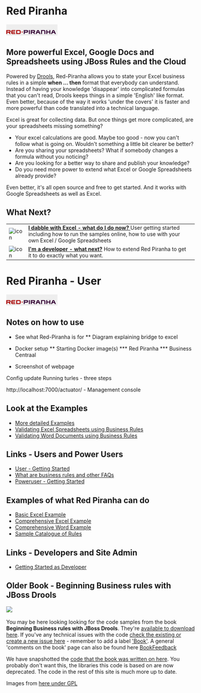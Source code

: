 # Red Piranha 

![Red Piranha Logo](/site/images/top/02.gif)

## More powerful Excel, Google Docs and Spreadsheets using JBoss Rules and the Cloud

Powered by [Drools](http://www.jboss.org/drools), Red-Piranha allows you to state your Excel business rules in a simple **when ... then** format that everybody can understand.
Instead of having your knowledge 'disappear' into complicated formulas that you can't read, Drools keeps things in a simple 'English' like format.
Even better, because of the way it works 'under the covers' it is faster and more powerful than code translated into a technical language.

Excel is great for collecting data. But once things get more complicated, are your spreadsheets missing something?

* Your excel calculations are good. Maybe too good - now you can't follow what is going on. Wouldn't something a little bit clearer be better?
* Are you sharing your spreadsheets? What if somebody changes a formula without you noticing?
* Are you looking for a better way to share and publish your knowledge?
* Do you need more power to extend what Excel or Google Spreadsheets already provide?

Even better, it's all open source and free to get started. And it works with Google Spreadsheets as well as Excel.

## What Next?

| | | |
|----|----|----|
| ![icon](http://icons.iconarchive.com/icons/mart/glaze/48/spreadsheet-icon.png) | **[I dabble with Excel - what do I do now? ](docs/u-GettingStarted.md)** User getting started <br /> including how to run the samples online, how to use with your own Excel / Google Spreadsheets|
|  ![icon](http://icons.iconarchive.com/icons/mart/glaze/48/source-j-icon.png) | **[I'm a developer - what next?](docs/d-GettingStarted.md)** How to extend Red Piranha to get it to do exactly what you want.|

# Red Piranha - User

![Red Piranha Logo](/site/images/top/02.gif)

## Notes on how to use

* See what Red-Piranha is for
** Diagram explaining bridge to excel
* Docker setup
** Starting Docker image(s)
*** Red Piranha
*** Business Centraal

* Screenshot of webpage


Config update
Running turles - three steps



http://localhost:7000/actuator/ - Management console

## Look at the Examples

* [More detailed Examples](examples/examples.md)
* [Validating Excel Spreadsheets using Business Rules](examples/ExcelDataRules/example.md)
* [Validating Word Documents using Business Rules](examples/WordDataRules/example.md)

## Links - Users and Power Users

* [User - Getting Started](docs/u-GettingStarted.md)
* [What are business rules and other FAQs](docs/u-FAQ.md)
* [Poweruser - Getting Started](docs/p-GettingStarted.md)

## Examples of what Red Piranha can do
* [Basic Excel Example](examples/domain-specific-language/readme.md)
* [Comprehensive Excel Example](examples/ExcelDataRules/readme.md)
* [Comprehensive Word Example](examples/WordInfoRules/readme.md)
* [Sample Catalogue of Rules](examples/sample-catlogue/readme.md)

## Links - Developers and Site Admin

* [Getting Started as Developer](code/d-GettingStarted.md)

## Older Book - Beginning Business rules with JBoss Drools

[![](http://rcm-images.amazon.com/images/I/511yB7Fl-SL._SL110_.jpg)](http://www.amazon.co.uk/dp/1847196063?tag=firstparnet-21&camp=1406&creative=6394&linkCode=as1&creativeASIN=1847196063&adid=0559JR8EAMSMXZ5S3ZWC&)

You may be here looking looking for the code samples from the book **Beginning Business rules with JBoss Drools**. They're [available to download here](http://code.google.com/p/red-piranha/downloads/list?can=2&q=label%3Adroolsbook&colspec=Filename+Summary+Uploaded+ReleaseDate+Size+DownloadCount). If you've any technical issues with the code [check the existing or create a new issue here](http://code.google.com/p/red-piranha/issues/list?can=1&q=&colspec=ID+Type+Status+Priority+Milestone+Owner+Summary&cells=tiles) - remember to add a label ['Book'](http://code.google.com/p/red-piranha/issues/list?can=2&q=book&colspec=ID+Type+Status+Priority+Milestone+Owner+Labels+Summary&x=priority&y=owner&cells=tiles). A general 'comments on the book' page can also be found here [BookFeedback](BookFeedback.md)

We have snapshotted the [code that the book was written on here](https://github.com/paulbrowne-irl/red-piranha/tree/v0.9). You probably don't want this, the libraries this code is based on are now deprecated. The code in the rest of this site is much more up to date.


Images from [here under GPL](http://www.iconarchive.com/show/glaze-icons-by-mart/spreadsheet-icon.html)
